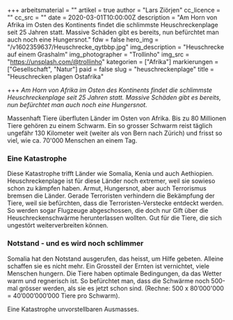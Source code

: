 +++
arbeitsmaterial = ""
artikel = true
author = "Lars Ziörjen"
cc_licence = ""
cc_src = ""
date = 2020-03-01T10:00:00Z
description = "Am Horn von Afrika im Osten des Kontinents findet die schlimmste Heuschreckenplage seit 25 Jahren statt. Massive Schäden gibt es bereits, nun befürchtet man auch noch eine Hungersnot."
fdw = false
hero_img = "/v1602359637/Heuschrecke_qytbbp.jpg"
img_description = "Heuschrecke auf einem Grashalm"
img_photographer = "Trollinho"
img_src = "https://unsplash.com/@trollinho"
kategorien = ["Afrika"]
markierungen = ["Gesellschaft", "Natur"]
paid = false
slug = "heuschreckenplage"
title = "Heuschrecken plagen Ostafrika"

+++
_Am Horn von Afrika im Osten des Kontinents findet die schlimmste Heuschreckenplage seit 25 Jahren statt. Massive Schäden gibt es bereits, nun befürchtet man auch noch eine Hungersnot._

Massenhaft Tiere überfluten Länder im Osten von Afrika. Bis zu 80 Millionen Tiere gehören zu einem Schwarm. Ein so grosser Schwarm reist täglich ungefähr 130 Kilometer weit (weiter als von Bern nach Zürich) und frisst so viel, wie ca. 70'000 Menschen an einem Tag.

### **Eine Katastrophe**​

Diese Katastrophe trifft Länder wie Somalia, Kenia und auch Aethiopien. Heuschreckenplage ist für diese Länder noch extremer, weil sie sowieso schon zu kämpfen haben. Armut, Hungersnot, aber auch Terrorismus bremsen die Länder. Gerade Terroristen verhindern die Bekämpfung der Tiere, weil sie befürchten, dass die Terroristen-Verstecke entdeckt werden. So werden sogar Flugzeuge abgeschossen, die doch nur Gift über die Heuschreckenschwärme herunterlassen wollten. Gut für die Tiere, die sich ungestört weiterverbreiten können.

### **Notstand - und es wird noch schlimmer**

Somalia hat den Notstand ausgerufen, das heisst, um Hilfe gebeten. Alleine schaffen sie es nicht mehr. Ein Grossteil der Ernten ist vernichtet, viele Menschen hungern. Die Tiere haben optimale Bedingungen, da das Wetter warm und regnerisch ist. So befürchtet man, dass die Schwärme noch 500-mal grösser werden, als sie es jetzt schon sind. (Rechne: 500 x 80’000'000 = 40’000’000’000 Tiere pro Schwarm).

Eine Katastrophe unvorstellbaren Ausmasses.